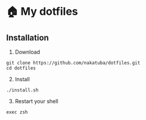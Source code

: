 # 🏠 My dotfiles

## Installation

1. Download

```
git clone https://github.com/nakatuba/dotfiles.git
cd dotfiles
```

2. Install

```
./install.sh
```

3. Restart your shell

```
exec zsh
```
